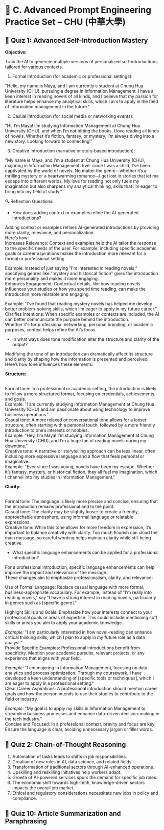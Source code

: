 # 📌 C. Advanced Prompt Engineering Practice Set – CHU (中華大學)
## 📝 Quiz 1: Advanced Self-Introduction Mastery 
**Objective:**

Train the AI to generate multiple versions of personalized self-introductions tailored for various contexts.

1. Formal Introduction (for academic or professional settings):
   
"Hello, my name is Maya, and I am currently a student at Chung Hua University (CHU), pursuing a degree in Information Management.
I have a keen interest in reading novels of all kinds, and I believe that my passion for literature helps enhance my analytical skills, which I aim to apply in the field of information management in the future."

2. Casual Introduction (for social media or networking events):
   
"Hi, I’m Maya! I’m studying Information Management at Chung Hua University (CHU), and when I’m not hitting the books, I love reading all kinds of novels. 
Whether it’s fiction, fantasy, or mystery, I’m always diving into a new story. Looking forward to connecting!"

3. Creative Introduction (narrative or story-based introduction):
   
"My name is Maya, and I’m a student at Chung Hua University (CHU), majoring in Information Management.
Ever since I was a child, I’ve been captivated by the world of novels.
No matter the genre—whether it’s a thrilling mystery or a heartwarming romance—I get lost in stories that let me escape into different worlds.
My love for reading not only fuels my imagination but also sharpens my analytical thinking, skills that I’m eager to bring into my field of study."

🔍 Reflection Questions:

- How does adding context or examples refine the AI-generated introductions?

Adding context or examples refines AI-generated introductions by providing more clarity, relevance, and personalization. 
<br>Here’s how:
<br>Increases Relevance: Context and examples help the AI tailor the response to the specific needs of the user. 
For example, including specific academic goals or career aspirations makes the introduction more relevant for a formal or professional setting.

Example: Instead of just saying "I'm interested in reading novels," specifying genres like "mystery and historical fiction" gives the introduction more personality and makes it more engaging.
<br>Enhances Engagement: Contextual details, like how reading novels influences your studies or how you spend time reading, can make the introduction more relatable and engaging.

Example: "I’ve found that reading mystery novels has helped me develop better problem-solving skills, which I’m eager to apply in my future career."
<br>Clarifies Intentions: When specific examples or contexts are included, the AI can better communicate the purpose behind the introduction. 
<br>Whether it's for professional networking, personal branding, or academic purposes, context helps refine the AI’s focus.

- In what ways does tone modification alter the structure and clarity of the output?

Modifying the tone of an introduction can dramatically affect its structure and clarity by shaping how the information is presented and perceived.
<br>Here’s how tone influences these elements:

**Structure:**

<br>Formal tone: In a professional or academic setting, the introduction is likely to follow a more structured format, focusing on credentials, achievements, and goals.
<br>Example: "I am currently studying Information Management at Chung Hua University (CHU) and am passionate about using technology to improve business operations."
<br>Casual tone: A more relaxed or conversational tone allows for a looser structure, often starting with a personal touch, followed by a more friendly introduction to one’s interests or hobbies.
<br>Example: "Hey, I’m Maya! I’m studying Information Management at Chung Hua University (CHU), and I’m a huge fan of reading novels during my downtime."
<br>Creative tone: A narrative or storytelling approach can be less linear, often including more expressive language and a flow that feels personal or imaginative.
<br>Example: "Ever since I was young, novels have been my escape. Whether it’s fantasy, mystery, or historical fiction, they all fuel my imagination, which I channel into my studies in Information Management."

**Clarity:**

<br>Formal tone: The language is likely more precise and concise, ensuring that the introduction remains professional and to the point.
<br>Casual tone: The clarity may be slightly looser to create a friendly, approachable atmosphere, using informal language or relatable expressions.
<br>Creative tone: While this tone allows for more freedom in expression, it’s important to balance creativity with clarity. Too much flourish can cloud the main message, so careful wording helps maintain clarity while still being creative.

- What specific language enhancements can be applied for a professional introduction?

For a professional introduction, specific language enhancements can help improve the impact and relevance of the message. 
<br>These changes aim to emphasize professionalism, clarity, and relevance:

Use of Formal Language: Replace casual language with more formal, business-appropriate vocabulary. For example, instead of "I’m really into reading novels," say "I have a strong interest in reading novels, particularly in genres such as [specific genre]."

Highlight Skills and Goals: Emphasize how your interests connect to your professional goals or areas of expertise. This could include mentioning soft skills or areas you aim to apply your academic knowledge.

*Example:* "I am particularly interested in how novel-reading can enhance critical thinking skills, which I plan to apply in my future role as a data analyst."
<br>Provide Specific Examples: Professional introductions benefit from specificity. Mention your academic pursuits, relevant projects, or any experience that aligns with your field.

*Example:* "I am majoring in Information Management, focusing on data analytics and process optimization. Through my coursework, I have developed a keen understanding of [specific tools or techniques], which I am eager to apply in a professional setting."
<br>Clear Career Aspirations: A professional introduction should mention career goals and how the person intends to use their studies to contribute to the field or industry.

*Example:* "My goal is to apply my skills in Information Management to streamline business processes and enhance data-driven decision-making in the tech industry."
<br>Concise and Focused: In a professional context, brevity and focus are key. Ensure the language is clear, avoiding unnecessary jargon or filler words.

## 📝 Quiz 2: Chain-of-Thought Reasoning 
1. Automation of tasks leads to shifts in job responsibilities.
2. Creation of new roles in AI, data science, and related fields.
3. Transformation of traditional sectors through AI-enhanced operations.
4. Upskilling and reskilling initiatives help workers adapt.
5. Growth of AI-powered services spurs the demand for specific job roles.
6. The economic shift towards high-tech, knowledge-driven sectors impacts the overall job market.
7. Ethical and regulatory considerations necessitate new jobs in policy and compliance.

## 📝 Quiz 10: Article Summarization and Paraphrasing



























